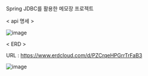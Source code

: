 Spring JDBC를 활용한 메모장 프로젝트


< api 명세 >

![image](https://github.com/user-attachments/assets/c1f81649-186b-45ff-9d3e-9ccfd282f2e7)


< ERD >

URL : https://www.erdcloud.com/d/PZCrqeHPGrrTrFaB3
  
![image](https://github.com/user-attachments/assets/f99d92e9-eb7f-4bb4-8a59-fe6a1188f030)

